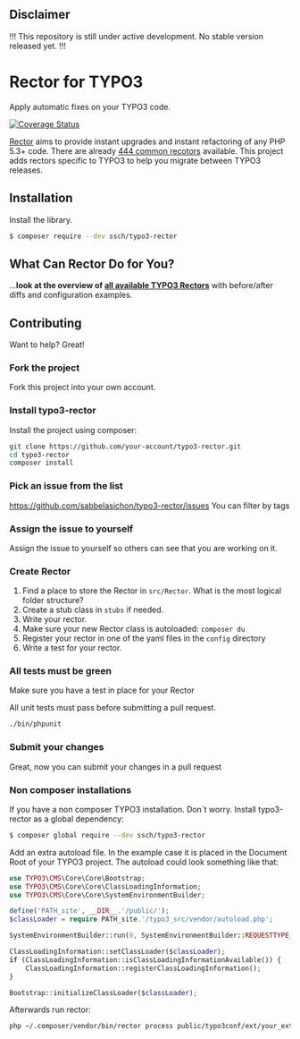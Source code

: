 ## Disclaimer

!!! This repository is still under active development. No stable version released yet. !!!

# Rector for TYPO3

Apply automatic fixes on your TYPO3 code.

[![Coverage Status](https://img.shields.io/coveralls/sabbelasichon/typo3-rector/master.svg?style=flat-square)](https://coveralls.io/github/sabbelasichon/typo3-rector?branch=master)

[Rector](https://getrector.org/) aims to provide instant upgrades and instant refactoring of any PHP 5.3+ code. There are already [444 common recotors](https://github.com/rectorphp/rector/blob/master/docs/AllRectorsOverview.md) available. This project adds rectors specific to TYPO3 to help you migrate between TYPO3 releases.

## Installation

Install the library.

```bash
$ composer require --dev ssch/typo3-rector
```

## What Can Rector Do for You?

...**look at the overview of [all available TYPO3 Rectors](/docs/AllRectorsOverview.md)** with before/after diffs and configuration examples.

## Contributing

Want to help? Great!

### Fork the project

Fork this project into your own account.

### Install typo3-rector

Install the project using composer:
```bash
git clone https://github.com/your-account/typo3-rector.git
cd typo3-rector
composer install
```

### Pick an issue from the list

https://github.com/sabbelasichon/typo3-rector/issues You can filter by tags

### Assign the issue to yourself

Assign the issue to yourself so others can see that you are working on it.

### Create Rector

1. Find a place to store the Rector in `src/Rector`. What is the most logical folder structure?
2. Create a stub class in `stubs` if needed.
3. Write your rector.
4. Make sure your new Rector class is autoloaded: `composer du`
5. Register your rector in one of the yaml files in the `config` directory
6. Write a test for your rector.

### All tests must be green
Make sure you have a test in place for your Rector

All unit tests must pass before submitting a pull request.

```bash
./bin/phpunit
```

### Submit your changes

Great, now you can submit your changes in a pull request

### Non composer installations ###

If you have a non composer TYPO3 installation. Don´t worry.
Install typo3-rector as a global dependency:

```bash
$ composer global require --dev ssch/typo3-rector
```

Add an extra autoload file. In the example case it is placed in the Document Root of your TYPO3 project.
The autoload could look something like that:

```php
use TYPO3\CMS\Core\Core\Bootstrap;
use TYPO3\CMS\Core\Core\ClassLoadingInformation;
use TYPO3\CMS\Core\Core\SystemEnvironmentBuilder;

define('PATH_site', __DIR__.'/public/');
$classLoader = require PATH_site.'/typo3_src/vendor/autoload.php';

SystemEnvironmentBuilder::run(0, SystemEnvironmentBuilder::REQUESTTYPE_CLI);

ClassLoadingInformation::setClassLoader($classLoader);
if (ClassLoadingInformation::isClassLoadingInformationAvailable()) {
    ClassLoadingInformation::registerClassLoadingInformation();
}

Bootstrap::initializeClassLoader($classLoader);
```

Afterwards run rector:

```bash
php ~/.composer/vendor/bin/rector process public/typo3conf/ext/your_extension/  -c .rector/config.yaml -n --autoload-file autoload.php
```
